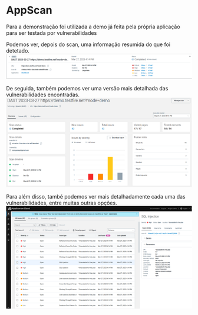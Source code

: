 # AppScan

Para a demonstração foi utilizada a demo já feita pela própria aplicação para ser testada por vulnerabilidades

Podemos ver, depois do scan, uma informação resumida do que foi detetado.
![general](images/general.png "Vista resumida do scan")

De seguida, também podemos ver uma versão mais detalhada das vulnerabilidades encontradas.
![full](images/full.png "Vista mais detalhada do scan")

Para além disso, també podemos ver mais detalhadamente cada uma das vulnerabilidades, entre muitas outras opções.
![detail](images/detail.png "Vista da lista das vulnerabilidades")

